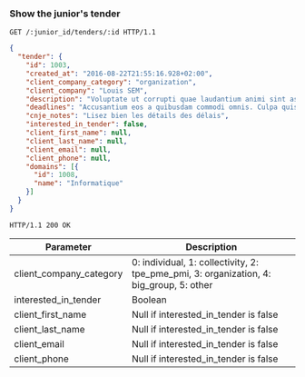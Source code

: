 ### Show the junior's tender

```http
GET /:junior_id/tenders/:id HTTP/1.1
```

```json
{
  "tender": {
    "id": 1003,
    "created_at": "2016-08-22T21:55:16.928+02:00",
    "client_company_category": "organization",
    "client_company": "Louis SEM",
    "description": "Voluptate ut corrupti quae laudantium animi sint assumenda. Sed labore eius. Natus asperiores rerum eos et sequi. Ut molestias et rerum. At molestiae in.",
    "deadlines": "Accusantium eos a quibusdam commodi omnis. Culpa quisquam eum velit reprehenderit sapiente labore. Placeat dolorum officiis mollitia qui odio molestiae. Dolorum non aut quis sequi inventore quos laudantium. Nobis nulla aut inventore.",
    "cnje_notes": "Lisez bien les détails des délais",
    "interested_in_tender": false,
    "client_first_name": null,
    "client_last_name": null,
    "client_email": null,
    "client_phone": null,
    "domains": [{ 
      "id": 1008,
      "name": "Informatique"
    }]
  }
}
```

```http
HTTP/1.1 200 OK
```

Parameter               | Description
----------------------- | ------
client_company_category | 0: individual, 1: collectivity, 2: tpe_pme_pmi, 3: organization, 4: big_group, 5: other
interested_in_tender    | Boolean
client_first_name       | Null if interested_in_tender is false
client_last_name        | Null if interested_in_tender is false
client_email            | Null if interested_in_tender is false
client_phone            | Null if interested_in_tender is false

